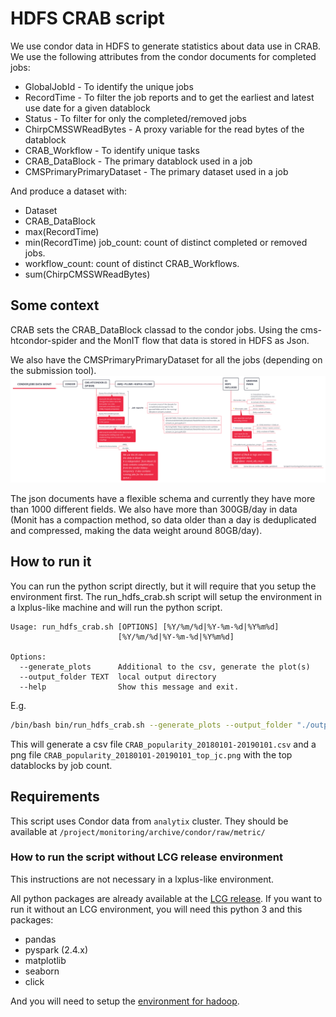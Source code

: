 # HDFS CRAB script

We use condor data in HDFS to generate statistics about data use in CRAB. We use the following attributes from the condor documents for completed jobs: 

- GlobalJobId - To identify the unique jobs
- RecordTime - To filter the job reports and to get the earliest and latest use date for a given datablock
- Status - To filter for only the completed/removed jobs
- ChirpCMSSWReadBytes - A proxy variable for the read bytes of the datablock
- CRAB_Workflow - To identify unique tasks
- CRAB_DataBlock - The primary datablock used in a job
- CMSPrimaryPrimaryDataset - The primary dataset used in a job

And produce a dataset with: 

- Dataset
- CRAB_DataBlock
- max(RecordTime)
- min(RecordTime)
  job_count: count of distinct completed or removed jobs. 
- workflow_count: count of distinct CRAB_Workflows. 
- sum(ChirpCMSSWReadBytes)

## Some context

CRAB sets the CRAB_DataBlock classad to the condor jobs. Using the cms-htcondor-spider and the MonIT flow that data is stored in HDFS as Json.

We also have the CMSPrimaryPrimaryDataset for all the jobs (depending on the submission tool). 
![Condor data flow](img/CondorJobsDataMonit.png)

The json documents have a flexible schema and currently they have more than 1000 different fields. We also have more than 300GB/day in data (Monit has a compaction method, so data older than a day is deduplicated and compressed, making the data weight around 80GB/day). 

## How to run it

You can run the python script directly, but it will require that you setup the environment first. The run_hdfs_crab.sh script will setup the environment in a lxplus-like machine and will run the python script. 

```
Usage: run_hdfs_crab.sh [OPTIONS] [%Y/%m/%d|%Y-%m-%d|%Y%m%d]
                        [%Y/%m/%d|%Y-%m-%d|%Y%m%d]

Options:
  --generate_plots      Additional to the csv, generate the plot(s)
  --output_folder TEXT  local output directory
  --help                Show this message and exit.

```

E.g. 

```bash
/bin/bash bin/run_hdfs_crab.sh --generate_plots --output_folder "./output" "2018-01-01" "2019-01-01"
```

This will generate a csv file `CRAB_popularity_20180101-20190101.csv` and a png file `CRAB_popularity_20180101-20190101_top_jc.png` with the top datablocks by job count. 

## Requirements

This script uses Condor data from  `analytix` cluster. They should be available at `/project/monitoring/archive/condor/raw/metric/`

### How to run the script without LCG release environment

This instructions are not necessary in a lxplus-like environment.

All python packages are already available at the [LCG release]( http://lcginfo.cern.ch/release/96python3/ ). If you want to run it without an LCG environment, you will need this python 3 and this packages:

- pandas
- pyspark (2.4.x)
- matplotlib
- seaborn
- click

And you will need to setup the [environment for hadoop]( https://cern.service-now.com/service-portal/article.do?n=KB0004426 ). 

